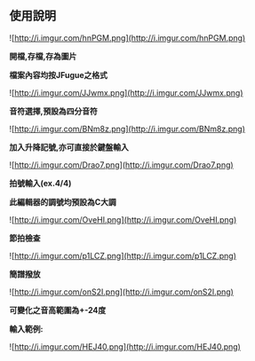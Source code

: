 ## 使用說明 ##


![http://i.imgur.com/hnPGM.png](http://i.imgur.com/hnPGM.png)

**開檔,存檔,存為圖片**

**檔案內容均按JFugue之格式**

![http://i.imgur.com/JJwmx.png](http://i.imgur.com/JJwmx.png)

**音符選擇,預設為四分音符**

![http://i.imgur.com/BNm8z.png](http://i.imgur.com/BNm8z.png)

**加入升降記號,亦可直接於鍵盤輸入**

![http://i.imgur.com/Drao7.png](http://i.imgur.com/Drao7.png)

**拍號輸入(ex.4/4)**

**此編輯器的調號均預設為C大調**

![http://i.imgur.com/OveHI.png](http://i.imgur.com/OveHI.png)

**節拍檢查**

![http://i.imgur.com/p1LCZ.png](http://i.imgur.com/p1LCZ.png)

**簡譜撥放**

![http://i.imgur.com/onS2I.png](http://i.imgur.com/onS2I.png)

**可變化之音高範圍為+-24度**

**輸入範例:**

![http://i.imgur.com/HEJ40.png](http://i.imgur.com/HEJ40.png)